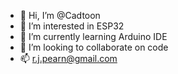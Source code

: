 - 👋 Hi, I’m @Cadtoon
- 👀 I’m interested in ESP32
- 🌱 I’m currently learning Arduino IDE
- 💞️ I’m looking to collaborate on code
- 📫 r.j.pearn@gmail.com

<!---
Cadtoon/Cadtoon is a ✨ special ✨ repository because its `README.md` (this file) appears on your GitHub profile.
You can click the Preview link to take a look at your changes.
--->

